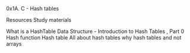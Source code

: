 0x1A. C - Hash tables

Resources
Study materials

What is a HashTable Data Structure - Introduction to Hash Tables , Part 0
Hash function
Hash table
All about hash tables
why hash tables and not arrays

